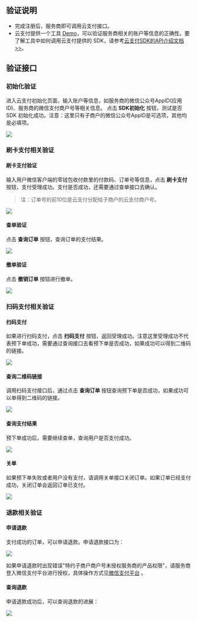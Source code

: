 ## 验证说明
- 完成注册后，服务商即可调用云支付接口。
- 云支付提供一个工具 [Demo](https://mc.qcloudimg.com/static/archive/4d7138fe47d18259c5d0c12db5984b30/Demo.zip)，可以验证服务商相关的账户等信息的正确性。要了解工具中如何调用云支付提供的 SDK，请参考[云支付SDK的API介绍文档>>](/document/product/569/8694)。

## 验证接口

### 初始化验证

进入云支付初始化页面，输入账户等信息，如服务商的微信公众号AppID(应用ID)、服务商的微信支付商户号等相关信息。
点击 **SDK初始化** 按钮，测试是否 SDK 初始化成功。注意：这里只有子商户的微信公众号AppID是可选项，其他均是必填项。

![](https://mc.qcloudimg.com/static/img/b0a31ebc29e6dfdb87723bc49a713670/image.png)

### 刷卡支付相关验证

#### 刷卡支付验证

输入用户微信客户端的零钱包收付款里的付款码、订单号等信息，点击 **刷卡支付** 按钮，支付受理成功。支付是否成功，还需要通过查单接口去确认。

>注：订单号的前10位是云支付分配给子商户的云支付商户号。

![](https://mc.qcloudimg.com/static/img/7f1c6864d411dd3d7cf116151c1d9f6f/image.png)

#### 查单验证

点击 **查询订单** 按钮，查询订单的支付结果。

![](https://mc.qcloudimg.com/static/img/76f29d090e46022c88529f78116b1a6e/image.png)

#### 撤单验证

点击 **撤销订单** 按钮进行撤单。

![](https://mc.qcloudimg.com/static/img/c2db805c6306146a9ce4da763c445d2c/image.png)

### 扫码支付相关验证

#### 扫码支付

如果进行扫码支付，点击 **扫码支付** 按钮，返回受理成功。注意这里受理成功不代表预下单成功，需要通过查询接口去看预下单是否成功，如果成功可以得到二维码的链接。

![](https://mc.qcloudimg.com/static/img/41b14bf6c2d53703ad4b7d599f7d5fd2/image.png)

#### 查询二维码链接

调用扫码支付接口后，通过点击 **查询订单** 按钮查询预下单是否成功，如果成功可以单得到二维码的链接。

![](https://mc.qcloudimg.com/static/img/a68e6a836ad7f2ae0821395bc1bcf224/image.png)

#### 查询支付结果

预下单成功后，需要继续查单，查询用户是否支付成功。

![](https://mc.qcloudimg.com/static/img/351be5f17aa04ed60edde51d3285c317/image.png)

#### 关单

如果预下单失败或者用户没有支付，请调用关单接口关闭订单。如果订单已经支付成功，关闭订单会返回订单已支付。

![](https://mc.qcloudimg.com/static/img/a5d79bbe3f333cd7ce434125cca3d8e3/image.png)

### 退款相关验证

#### 申请退款

支付成功的订单，可以申请退款。申请退款接口为：

![](https://mc.qcloudimg.com/static/img/1488480becd6d8454a455a91e98d721a/image.png)

如果申请退款时出现错误"特约子商户商户号未授权服务商的产品权限"，请服务商登入微信支付平台进行授权，具体操作方式见[微信支付平台](http://kf.qq.com/faq/161220eUrqqE161220BBfE7j.html)  。

#### 查询退款

申请退款成功后，可以查询退款的进展：

![](https://mc.qcloudimg.com/static/img/df971c1914b4ff389fa07f56218bf3e5/image.png)


